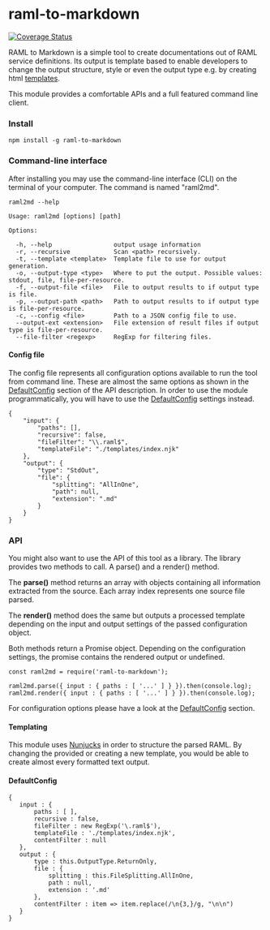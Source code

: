 # raml-to-markdown
[![Coverage Status](https://coveralls.io/repos/github/OpusCapita/raml-to-markdown/badge.svg)](https://coveralls.io/github/OpusCapita/raml-to-markdown)

RAML to Markdown is a simple tool to create documentations out of RAML service definitions. Its output is template based to enable developers to change the output structure, style or even the output type e.g. by creating html [templates](#templating).

This module provides a comfortable APIs and a full featured command line client.

### Install

```
npm install -g raml-to-markdown
```

### Command-line interface

After installing you may use the command-line interface (CLI) on the terminal of your computer. The command is named "raml2md".

```
raml2md --help

Usage: raml2md [options] [path]

Options:

  -h, --help                 output usage information
  -r, --recursive            Scan <path> recursively.
  -t, --template <template>  Template file to use for output generation.
  -o, --output-type <type>   Where to put the output. Possible values: stdout, file, file-per-resource.
  -f, --output-file <file>   File to output results to if output type is file.
  -p, --output-path <path>   Path to output results to if output type is file-per-resource.
  -c, --config <file>        Path to a JSON config file to use.
  --output-ext <extension>   File extension of result files if output type is file-per-resource.
  --file-filter <regexp>     RegExp for filtering files.
```

#### Config file

The config file represents all configuration options available to run the tool from command line. These are almost the same options as shown in the [DefaultConfig](#defaultconfig) section of the API description. In order to use the module programmatically, you will have to use the [DefaultConfig](#defaultconfig) settings instead.

```JS
{
    "input": {
        "paths": [],
        "recursive": false,
        "fileFilter": "\\.raml$",
        "templateFile": "./templates/index.njk"
    },
    "output": {
        "type": "StdOut",
        "file": {
            "splitting": "AllInOne",
            "path": null,
            "extension": ".md"
        }
    }
}
```

### API

You might also want to use the API of this tool as a library. The library provides two methods to call. A parse() and a render() method.

The **parse()** method returns an array with objects containing all information extracted from the source. Each array index represents one source file parsed.

The **render()** method does the same but outputs a processed template depending on the input and output settings of the passed configuration object.

Both methods return a Promise object. Depending on the configuration settings, the promise contains the rendered output or undefined.

```JS
const raml2md = require('raml-to-markdown');

raml2md.parse({ input : { paths : [ '...' ] } }).then(console.log);
raml2md.render({ input : { paths : [ '...' ] } }).then(console.log);
```

For configuration options please have a look at the [DefaultConfig](#defaultconfig) section.

#### Templating

This module uses [Nunjucks](https://www.npmjs.com/package/nunjucks) in order to structure the parsed RAML. By changing the provided or creating a new template, you would be able to create almost every formatted text output.

#### DefaultConfig

```JS
{
   input : {
       paths : [ ],
       recursive : false,
       fileFilter : new RegExp('\.raml$'),
       templateFile : './templates/index.njk',
       contentFilter : null
   },
   output : {
       type : this.OutputType.ReturnOnly,
       file : {
           splitting : this.FileSplitting.AllInOne,
           path : null,
           extension : '.md'
       },
       contentFilter : item => item.replace(/\n{3,}/g, "\n\n")
   }
}
```
